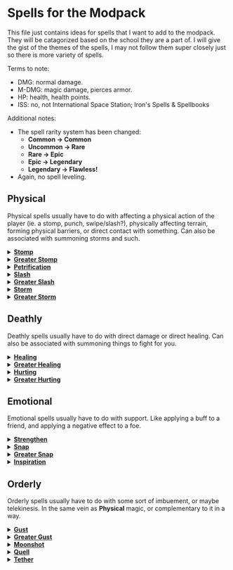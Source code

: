 # Spells for the Modpack
This file just contains ideas for spells that I want to add to the modpack. They will be catagorized based on the school they are a part of. I will give the gist of the themes of the spells, I may not follow them super closely just so there is more variety of spells.

Terms to note:
- DMG: normal damage.
- M-DMG: magic damage, pierces armor.
- HP: health, health points.
- ISS: no, not International Space Station; Iron's Spells & Spellbooks

Additional notes:
- The spell rarity system has been changed:
  - **Common → Common**
  - **Uncommon → Rare**
  - **Rare → Epic**
  - **Epic → Legendary**
  - **Legendary → Flawless!**
- Again, no spell leveling.

## Physical
Physical spells usually have to do with affecting a physical action of the player (ie. a stomp, punch, swipe/slash?), physically affecting terrain, forming physical barriers, or direct contact with something. Can also be associated with summoning storms and such.

<details><summary><b><ins>Stomp</ins></b></summary>

*A basic spell that does good damage in melee range.*
```
Stats:
- long cast
- 0.5s cast time
- 10s cooldown
- 2 arcana cost
- common

Info:
- Functions similarly to the stomp spell in base ISS.
- Does 8DMG.
```
</details>

<details><summary><b><ins>Greater Stomp</ins></b></summary>

*A basic spell that does great damage in melee range.*
```
Stats:
- long cast
- 0.6s cast time
- 12s cooldown
- 5 arcana cost
- rare

Info:
- Functions similarly to the (lesser) Stomp spell, just with a greater cone of effect (hitbox).
- Does 12DMG.
```
</details>

<details><summary><b><ins>Petrification</ins></b></summary>

*A fairly complex spell that turns the caster into stone.*
```
Stats:
- instant cast
- 20s cooldown
- 2 arcana cost
- rare

Info:
- Adds downwards velocity to the caster.
- Gives the caster the Petrified effect for 10s.
  - Entities with the Petrified effect are given increased gravity, an inability to move, and are immune to damage.
  - Any fall damage that would be taken while under the effect is applied to all entities in a 1.5 block radius around the affected entity.
```
</details>

<details><summary><b><ins>Slash</ins></b></summary>

*A basic spell that imbues the caster's weapon with the **Physical** magics.*
```
Stats:
- instant cast
- 5s cooldown
- 1 arcana cost
- common

Info:
- Functions similarly to the Flaming Strike spell from base ISS.
- Does 4DMG + the damage attribute of the item you are currently holding.
```
</details>

<details><summary><b><ins>Greater Slash</ins></b></summary>

*A decent spell that imbues the caster's weapon with a great amount of the **Physical** magics.*
```
Stats:
- long cast
- 0.2 cast time
- 10s cooldown
- 3 arcana cost
- epic

Info:
- Is identical to the (lesser) Slash spell just with a greater area of effect (hitbox).
- Does 6DMG + (1.5x) the damage attribute of the item you are currently holding.
```
</details>

<details><summary><b><ins>Storm</ins></b></summary>

*A complex spell used to accumulate strong winds.*
```
Stats:
- long cast
- 15s cast time
- 10min cooldown
- 8 arcana cost
- legendary

Info:
- Gives the caster a major movement speed penalty while cast.
- When cast, executes the command to summon "High Winds" from Weather2.
```
</details>

<details><summary><b><ins>Greater Storm</ins></b></summary>

*A very complex spell used to summon large twisters to demolish terrain.*
```
Stats:
- long cast
- 30s cast time
- 30min cooldown
- 25 arcana cost
- flawless!

Info:
- Gives the caster a major movement speed penalty while cast, and makes the caster incredibly vulnerable to damage.
- When cast, executes the command to summon a "T0 Tornado" from Weather2 above the caster.
- Funni.
```
</details>

## Deathly
Deathly spells usually have to do with direct damage or direct healing. Can also be associated with summoning things to fight for you.

<details><summary><b><ins>Healing</ins></b></summary>

*A basic spell used to heal you or a friend.*
```
Stats:
- long cast
- 2s cast time
- 20s cooldown
- 2 arcana cost
- common

Info:
- Heals the caster for 6HP.
- If targeting an entity, heal the entity for 8HP instead. 
- Gives off little green particles when cast.
```
</details>

<details><summary><b><ins>Greater Healing</ins></b></summary>

*A decent spell used to heal you or a friend, and provide additional healing over time.*
```
Stats:
- long cast
- 2.5s cast time
- 25s cooldown
- 5 arcana cost
- epic

Info:
- Heals the caster for 8HP and applies Regeneration (I) for 15s.
- If targeting an entity, heal the entity for 10HP and apply Regeneration (I) for 20s instead.
- Gives off larger green particles when cast.
```
</details>

<details><summary><b><ins>Hurting</ins></b></summary>

*A basic spell that casts a bolt of hurting.*
```
Stats:
- instant cast
- 5s cooldown
- 1 arcana cost
- common

Info:
- Fires off a magic bolt that flies at a similar tragectory as an arrow.
- Deals 6DMG on contact with an entity.
- Dissapates on contact with a surface or an entity.
- Is affected by Guiding.
```
</details>

<details><summary><b><ins>Greater Hurting</ins></b></summary>

*A decent spell that casts a fast moving bolt of hurting.*
```
Stats:
- instant cast
- 7.5s cooldown
- 3 arcana cost
- rare

Info:
- Fires off a magic bolt that flies at a similar tragectory as an arrow, but way faster.
- Deals 10DMG on contact with an entity.
- Dissapates on contact with a surface or an entity.
- Is affected by Guiding.
```
</details>

## Emotional
Emotional spells usually have to do with support. Like applying a buff to a friend, and applying a negative effect to a foe.

<details><summary><b><ins>Strengthen</ins></b></summary>

*A basic spell used imbue a target with power.*
```
Stats:
- long cast
- 0.5s cast time
- 30s cooldown
- 2 arcana cost
- rare

Info:
- Gives the caster the Strength (I) effect for 20s.
- If targeting an entity, give the entity the Strength (II) effect for 20s instead.
```
</details>

<details><summary><b><ins>Snap</ins></b></summary>

*A basic spell used to make a target more vulnerable to attacks.*
```
Stats:
- instant cast
- 30s cooldown
- 2 arcana cost
- rare

Info:
- Casts a hitscan shot that does no damage and has a 30 block range and is blocked by terrain and entities.
- On hit with an entity:
  - Apply Weakness (I), Slowness (I), and Guiding to the entity for 15s.
```
</details>

<details><summary><b><ins>Greater Snap</ins></b></summary>

*A decent spell used to cripple a target in combat, making them weak.*
```
Stats:
- instant cast
- 30s cooldown
- 5 arcana cost
- epic

Info:
- Casts a hitscan shot that does no damage and has a 45 block range and is blocked by terrain and entities.
- On hit with an entity:
  - Apply Weakness (II), Slowness (I), Blindness, and Guiding to the entity for 20s.
```
</details>

<details><summary><b><ins>Inspiration</ins></b></summary>

*Inspires nearby entities.*
```
Stats:
- instant cast
- 20s cooldown
- 3 arcana cost
- incremental
- 5 charges
- 10s downtime
- epic

Info:
- Casts a hitscan shot that has a 30 block range and gives any entity that it hits the Inspiration effect.
  - Inspiration gives a 20% speed bonus.
```
</details>

## Orderly
Orderly spells usually have to do with some sort of imbuement, or maybe telekinesis. In the same vein as **Physical** magic, or complementary to it in a way.

<details><summary><b><ins>Gust</ins></b></summary>

*A basic spell used to launch you a short distance.*
```
Stats:
- instant cast
- 10s cooldown
- 1 arcana cost
- common

Info:
- Adds velocity to the caster in the direction they are looking at.
- Pushes away any entities near the caster by a little bit.
```
</details>

<details><summary><b><ins>Greater Gust</ins></b></summary>

*A complex spell used to push targets away.*
```
Stats:
- instant cast
- 20s cooldown
- 3 arcana cost
- incremental
- 5 charges
- 7s downtime
- epic

Info:
- Pushes the caster back a little bit when cast.
- Pushes all entitis in a cone in front of the caster back a lot.
```
</details>

<details><summary><b><ins>Moonshot</ins></b></summary>

*A complex spell used to launch targets an absurd distance.*
```
Stats:
- long cast
- 1s cast time
- 20s cooldown
- 2 arcana cost
- epic

Info:
- Cannot be cast without a target entity.
- Adds a bunch of velocity to the entity the caster is targeting, sending them in the direction the caster is facing.
- Makes the target entity able to be effected by kinetic damage (for 10s).
  - There's an effect in base ISS that does that. I forget what it is called.
- Gives the caster a strong movement speed penalty while being cast.
```
</details>

<details><summary><b><ins>Quell</ins></b></summary>

*A nice spell used to calm storms.*
```
Stats:
- long cast
- 20s cast time
- 15min cooldown
- 10 arcana cost
- epic

Info:
- Gives the caster a major movement speed penalty while cast.
- When cast, executes the "kill_all_storms" command from Weather2.
```
</details>

<details><summary><b><ins>Tether</ins></b></summary>

*An absurdly complex spell used to tether you to a target, binding your body and soul to them.*
```
Stats:
- long cast
- 2s cast time
- 1m cooldown
- 8 arcana cost
- legendary

Info:
- Cannot be cast without a target entity.
- Gives the caster and the target the effect "Tethered".
  - Tethered entities will share any damage they recieve, divided by the amount of tethered entities.
    - X = A / B; where A is the initial damage that would be applied to an entity with the Tethered effect, B is the amount of entities with the Tethered effect, and X is the damage all entities with the Tethered effect would recieve.
```
</details>
